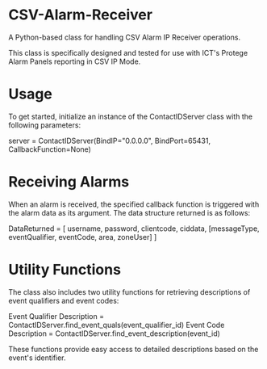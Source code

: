 # CSV-Alarm-Receiver
A Python-based class for handling CSV Alarm IP Receiver operations.

This class is specifically designed and tested for use with ICT's Protege Alarm Panels reporting in CSV IP Mode.

# Usage
To get started, initialize an instance of the ContactIDServer class with the following parameters:

server = ContactIDServer(BindIP="0.0.0.0", BindPort=65431, CallbackFunction=None)


# Receiving Alarms
When an alarm is received, the specified callback function is triggered with the alarm data as its argument. The data structure returned is as follows:


DataReturned = [
    username, 
    password, 
    clientcode, 
    ciddata, 
    [messageType, eventQualifier, eventCode, area, zoneUser]
]

# Utility Functions
The class also includes two utility functions for retrieving descriptions of event qualifiers and event codes:

Event Qualifier Description = ContactIDServer.find_event_quals(event_qualifier_id)
Event Code Description = ContactIDServer.find_event_description(event_id)

These functions provide easy access to detailed descriptions based on the event's identifier.
